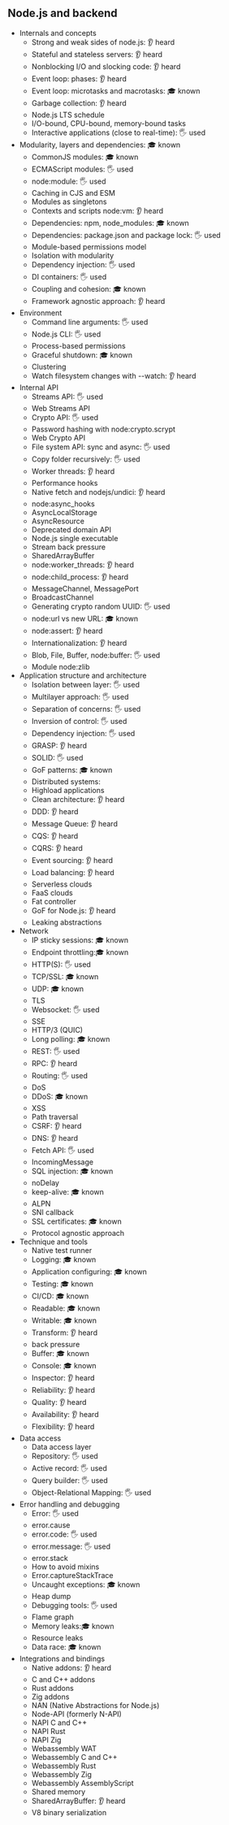 ## Node.js and backend

- Internals and concepts
  - Strong and weak sides of node.js: 👂 heard
  - Stateful and stateless servers: 👂 heard
  - Nonblocking I/O and slocking code: 👂 heard
  - Event loop: phases: 👂 heard
  - Event loop: microtasks and macrotasks: 🎓 known
  - Garbage collection: 👂 heard
  - Node.js LTS schedule
  - I/O-bound, CPU-bound, memory-bound tasks
  - Interactive applications (close to real-time): 🖐️ used
- Modularity, layers and dependencies: 🎓 known
  - CommonJS modules: 🎓 known
  - ECMAScript modules: 🖐️ used
  - node:module: 🖐️ used
  - Caching in CJS and ESM
  - Modules as singletons
  - Contexts and scripts node:vm: 👂 heard
  - Dependencies: npm, node_modules: 🎓 known
  - Dependencies: package.json and package lock: 🖐️ used
  - Module-based permissions model
  - Isolation with modularity
  - Dependency injection: 🖐️ used
  - DI containers: 🖐️ used
  - Coupling and cohesion: 🎓 known
  - Framework agnostic approach: 👂 heard
- Environment
  - Command line arguments: 🖐️ used
  - Node.js CLI: 🖐️ used
  - Process-based permissions
  - Graceful shutdown: 🎓 known
  - Clustering
  - Watch filesystem changes with --watch: 👂 heard
- Internal API
  - Streams API: 🖐️ used
  - Web Streams API
  - Crypto API: 🖐️ used
  - Password hashing with node:crypto.scrypt
  - Web Crypto API
  - File system API: sync and async: 🖐️ used
  - Copy folder recursively: 🖐️ used
  - Worker threads: 👂 heard
  - Performance hooks
  - Native fetch and nodejs/undici: 👂 heard
  - node:async_hooks
  - AsyncLocalStorage
  - AsyncResource
  - Deprecated domain API
  - Node.js single executable
  - Stream back pressure
  - SharedArrayBuffer
  - node:worker_threads: 👂 heard
  - node:child_process: 👂 heard
  - MessageChannel, MessagePort
  - BroadcastChannel
  - Generating crypto random UUID: 🖐️ used
  - node:url vs new URL: 🎓 known
  - node:assert: 👂 heard
  - Internationalization: 👂 heard
  - Blob, File, Buffer, node:buffer: 🖐️ used
  - Module node:zlib
- Application structure and architecture
  - Isolation between layer: 🖐️ used
  - Multilayer approach: 🖐️ used
  - Separation of concerns: 🖐️ used
  - Inversion of control: 🖐️ used
  - Dependency injection: 🖐️ used
  - GRASP: 👂 heard
  - SOLID: 🖐️ used
  - GoF patterns: 🎓 known
  - Distributed systems:
  - Highload applications
  - Clean architecture: 👂 heard
  - DDD: 👂 heard
  - Message Queue: 👂 heard
  - CQS: 👂 heard
  - CQRS: 👂 heard
  - Event sourcing: 👂 heard
  - Load balancing: 👂 heard
  - Serverless clouds
  - FaaS clouds
  - Fat controller
  - GoF for Node.js: 👂 heard
  - Leaking abstractions
- Network
  - IP sticky sessions: 🎓 known
  - Endpoint throttling:🎓 known
  - HTTP(S): 🖐️ used
  - TCP/SSL: 🎓 known
  - UDP: 🎓 known
  - TLS
  - Websocket: 🖐️ used
  - SSE
  - HTTP/3 (QUIC)
  - Long polling: 🎓 known
  - REST: 🖐️ used
  - RPC: 👂 heard
  - Routing: 🖐️ used
  - DoS
  - DDoS: 🎓 known
  - XSS
  - Path traversal
  - CSRF: 👂 heard
  - DNS: 👂 heard
  - Fetch API: 🖐️ used
  - IncomingMessage
  - SQL injection: 🎓 known
  - noDelay
  - keep-alive: 🎓 known
  - ALPN
  - SNI callback
  - SSL certificates: 🎓 known
  - Protocol agnostic approach
- Technique and tools
  - Native test runner
  - Logging: 🎓 known
  - Application configuring: 🎓 known
  - Testing: 🎓 known
  - CI/CD: 🎓 known
  - Readable: 🎓 known
  - Writable: 🎓 known
  - Transform: 👂 heard
  - back pressure
  - Buffer: 🎓 known
  - Console: 🎓 known
  - Inspector: 👂 heard
  - Reliability: 👂 heard
  - Quality: 👂 heard
  - Availability: 👂 heard
  - Flexibility: 👂 heard
- Data access
  - Data access layer
  - Repository: 🖐️ used
  - Active record: 🖐️ used
  - Query builder: 🖐️ used
  - Object-Relational Mapping: 🖐️ used
- Error handling and debugging
  - Error: 🖐️ used
  - error.cause
  - error.code: 🖐️ used
  - error.message: 🖐️ used
  - error.stack
  - How to avoid mixins
  - Error.captureStackTrace
  - Uncaught exceptions: 🎓 known
  - Heap dump
  - Debugging tools: 🖐️ used
  - Flame graph
  - Memory leaks:🎓 known
  - Resource leaks
  - Data race: 🎓 known
- Integrations and bindings
  - Native addons: 👂 heard
  - C and C++ addons
  - Rust addons
  - Zig addons
  - NAN (Native Abstractions for Node.js)
  - Node-API (formerly N-API)
  - NAPI C and C++
  - NAPI Rust
  - NAPI Zig
  - Webassembly WAT
  - Webassembly C and C++
  - Webassembly Rust
  - Webassembly Zig
  - Webassembly AssemblyScript
  - Shared memory
  - SharedArrayBuffer: 👂 heard
  - V8 binary serialization
